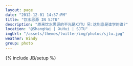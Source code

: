 ```yaml
---
layout: page
date: "2012-12-01 14:37:PM"
title: "饮水思源 IN SJTU"
description: "原来饮水思源的不光是XJTU 另:这到底是谁学的谁?"
location: "@ShangHai | XuHui | SJTU"
imgUrl: "/assets/themes/twitter/img/photos/sjtu.jpg"
weather: Windy
group: photo
---
```

{% include JB/setup %}
